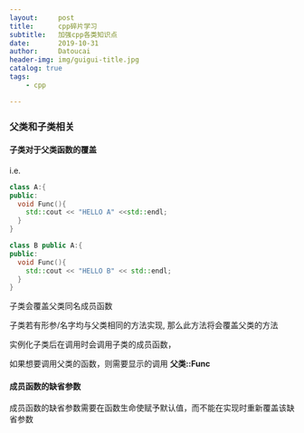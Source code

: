 ```yaml
---
layout:     post
title:      cpp碎片学习
subtitle:   加强cpp各类知识点
date:       2019-10-31
author:     Datoucai
header-img: img/guigui-title.jpg
catalog: true
tags:
    - cpp

---
```


### 父类和子类相关

#### 子类对于父类函数的覆盖

i.e.
```cpp
class A:{
public:
  void Func(){
    std::cout << "HELLO A" <<std::endl;
  }
}

class B public A:{
public:
  void Func(){
    std::cout << "HELLO B" << std::endl;
  }
}
```
子类会覆盖父类同名成员函数

子类若有形参/名字均与父类相同的方法实现, 那么此方法将会覆盖父类的方法

实例化子类后在调用时会调用子类的成员函数，

如果想要调用父类的函数，则需要显示的调用 **父类::Func**


#### 成员函数的缺省参数

成员函数的缺省参数需要在函数生命使赋予默认值，而不能在实现时重新覆盖该缺省参数
